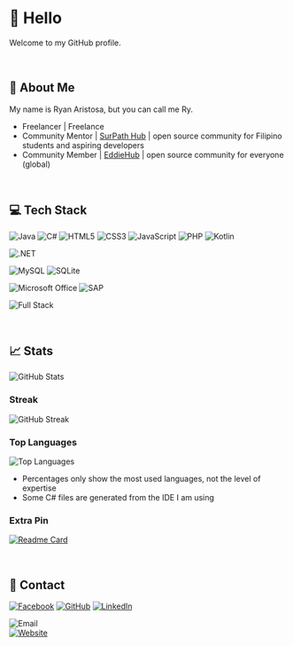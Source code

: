 # 👋 Hello

Welcome to my GitHub profile.

<br>

## 📙 About Me

My name is Ryan Aristosa, but you can call me Ry.

- Freelancer | Freelance
- Community Mentor | <a href="https://github.com/SurPathHub">SurPath Hub</a> | open source community for Filipino students and aspiring developers
- Community Member | <a href="https://github.com/EddieHubCommunity">EddieHub</a> | open source community for everyone (global)

<br>

## 💻 Tech Stack

![Java](https://img.shields.io/badge/java-007396?style=for-the-badge&logo=java&logoColor=white)
![C#](https://img.shields.io/badge/c_sharp-239120?style=for-the-badge&logo=csharp&logoColor=white)
![HTML5](https://img.shields.io/badge/html5-E34F26?style=for-the-badge&logo=html5&logoColor=white)
![CSS3](https://img.shields.io/badge/css3-1572B6?style=for-the-badge&logo=css3&logoColor=white)
![JavaScript](https://img.shields.io/badge/javascript-F7DF1E?style=for-the-badge&logo=javascript&logoColor=black)
![PHP](https://img.shields.io/badge/php-777BB4?style=for-the-badge&logo=php&logoColor=white)
![Kotlin](https://img.shields.io/badge/kotlin-0095D5?style=for-the-badge&logo=kotlin&logoColor=white)

![.NET](https://img.shields.io/badge/.net-512BD4?style=for-the-badge&logo=dotnet&logoColor=white)

![MySQL](https://img.shields.io/badge/mysql-4479A1?style=for-the-badge&logo=mysql&logoColor=white)
![SQLite](https://img.shields.io/badge/sqlite-003B57?style=for-the-badge&logo=sqlite&logoColor=white)

![Microsoft Office](https://img.shields.io/badge/microsoft_office-D83B01?style=for-the-badge&logo=microsoftoffice&logoColor=white)
![SAP](https://img.shields.io/badge/sap-0FAAFF?style=for-the-badge&logo=sap&logoColor=white)

![Full Stack](https://img.shields.io/badge/full_stack-wamp-AAAAAA?style=for-the-badge)

<br>

## 📈 Stats

![GitHub Stats](https://github-readme-stats.vercel.app/api?username=rynrsts&show_icons=true&theme=react)

### Streak

![GitHub Streak](https://github-readme-streak-stats.herokuapp.com/?user=rynrsts&theme=react)

### Top Languages

![Top Languages](https://github-readme-stats.vercel.app/api/top-langs/?username=rynrsts&theme=react&layout=compact)

- Percentages only show the most used languages, not the level of expertise
- Some C# files are generated from the IDE I am using

### Extra Pin

[![Readme Card](https://github-readme-stats.vercel.app/api/pin/?username=rynrsts&show_owner=rynrsts&theme=react&repo=Programs)](https://github.com/rynrsts/Programs)

<br>

## 📱 Contact

[![Facebook](https://img.shields.io/badge/facebook-1877F2?style=for-the-badge&logo=facebook&logoColor=white)](https://web.facebook.com/rynrsts)
[![GitHub](https://img.shields.io/badge/github-181717?style=for-the-badge&logo=github&logoColor=white)](https://github.com/rynrsts)
[![LinkedIn](https://img.shields.io/badge/linkedin-0A66C2?style=for-the-badge&logo=linkedin&logoColor=white)](https://www.linkedin.com/in/rynrsts)

![Email](https://img.shields.io/badge/email-ryanaristosa@outlook.com-AAAAAA?style=for-the-badge) <br>
[![Website](https://img.shields.io/badge/website-rynrsts-AAAAAA?style=for-the-badge)](https://rynrsts.github.io/)

